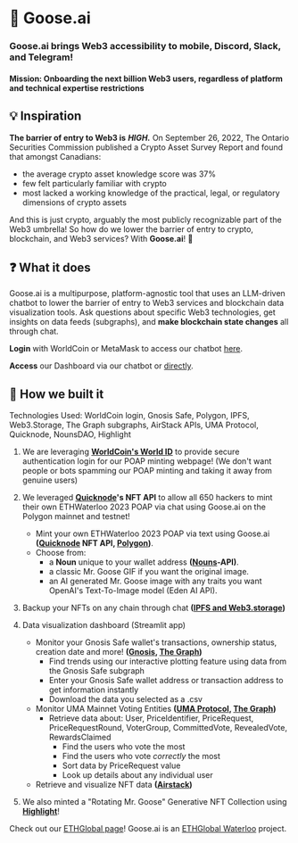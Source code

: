 # 🍁 Goose.ai

### Goose.ai brings Web3 accessibility to mobile, Discord, Slack, and Telegram!

#### Mission: Onboarding the next billion Web3 users, regardless of platform and technical expertise restrictions

## 💡 Inspiration 

**The barrier of entry to Web3 is** ***HIGH.*** On September 26, 2022, The Ontario Securities Commission published a Crypto Asset Survey Report and found that amongst Canadians:

* the average crypto asset knowledge score was 37%
* few felt particularly familiar with crypto
* most lacked a working knowledge of the practical, legal, or regulatory dimensions of crypto assets

And this is just crypto, arguably the most publicly recognizable part of the Web3 umbrella! So how do we lower the barrier of entry to crypto, blockchain, and Web3 services? With **Goose.ai**! 🤖

## ❓ What it does

Goose.ai is a multipurpose, platform-agnostic tool that uses an LLM-driven chatbot to lower the barrier of entry to Web3 services and blockchain data visualization tools. Ask questions about specific Web3 technologies, get insights on data feeds (subgraphs), and **make blockchain state changes** all through chat.

**Login** with WorldCoin or MetaMask to access our chatbot [here](https://goose-ai.netlify.app).

**Access** our Dashboard via our chatbot or [directly](https://goosedashboard.streamlit.app/).

## 🚧 How we built it 

Technologies Used: WorldCoin login, Gnosis Safe, Polygon, IPFS, Web3.Storage, The Graph subgraphs, AirStack APIs, UMA Protocol, Quicknode, NounsDAO, Highlight

1. We are leveraging **[WorldCoin's World ID](https://github.com/saccharinedreams/Goose.ai/blob/main/sponsors/WorldCoin.md)** to provide secure authentication login for our POAP minting webpage! (We don't want people or bots spamming our POAP minting and taking it away from genuine users)
   
2. We leveraged **[Quicknode](https://github.com/saccharinedreams/Goose.ai/blob/main/sponsors/Quicknode.md)'s NFT API** to allow all 650 hackers to mint their own ETHWaterloo 2023 POAP via chat using Goose.ai on the Polygon mainnet and testnet!
     - Mint your own ETHWaterloo 2023 POAP via text using Goose.ai **([Quicknode](https://github.com/saccharinedreams/Goose.ai/blob/main/sponsors/Quicknode.md) NFT API, [Polygon](https://github.com/saccharinedreams/Goose.ai/blob/main/sponsors/Polygon.md))**.
     - Choose from:
       - a **Noun** unique to your wallet address **([Nouns](https://github.com/saccharinedreams/Goose.ai/blob/main/sponsors/NounsDAO.md)-API)**.
       - a classic Mr. Goose GIF if you want the original image.
       - an AI generated Mr. Goose image with any traits you want OpenAI's Text-To-Image model (Eden AI API).
      
3. Backup your NFTs on any chain through chat **([IPFS and Web3.storage](https://github.com/saccharinedreams/Goose.ai/blob/main/sponsors/IPFS.md))**

4. Data visualization dashboard (Streamlit app)
     - Monitor your Gnosis Safe wallet's transactions, ownership status, creation date and more! **([Gnosis](https://github.com/saccharinedreams/Goose.ai/blob/main/sponsors/Gnosis.md), [The Graph](https://github.com/saccharinedreams/Goose.ai/blob/main/sponsors/TheGraph.md))**
        - Find trends using our interactive plotting feature using data from the Gnosis Safe subgraph
        - Enter your Gnosis Safe wallet address or transaction address to get information instantly
        - Download the data you selected as a .csv
     - Monitor UMA Mainnet Voting Entities **([UMA Protocol](https://github.com/saccharinedreams/Goose.ai/blob/main/sponsors/UMA%20Protocol.md), [The Graph](https://github.com/saccharinedreams/Goose.ai/blob/main/sponsors/TheGraph.md))**
        -  Retrieve data about: User, PriceIdentifier, PriceRequest, PriceRequestRound, VoterGroup, CommittedVote, RevealedVote, RewardsClaimed
           -  Find the users who vote the most
           -  Find the users who vote *correctly* the most
           -  Sort data by PriceRequest value
           -  Look up details about any individual user
     - Retrieve and visualize NFT data **([Airstack](https://github.com/saccharinedreams/Goose.ai/blob/main/sponsors/Airstack.md))**
  
5. We also minted a "Rotating Mr. Goose" Generative NFT Collection using **[Highlight](https://github.com/saccharinedreams/Goose.ai/blob/main/sponsors/highlight.md)**! 

Check out our [ETHGlobal page](https://ethglobal.com/showcase/goose-ai-3tgh9)! Goose.ai is an [ETHGlobal Waterloo](https://ethglobal.com/events/waterloo2023) project.

